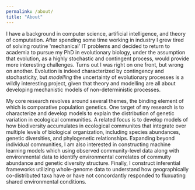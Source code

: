 ```yaml
---
permalink: /about/
title: "About"
---
```


I have a background in computer science, artificial intelligence, and theory
of computation. After spending some time working in industry I grew tired of
solving routine 'mechanical' IT problems and decided to return to academia to
pursue my PhD in evolutionary biology, under the assumption that evolution,
as a highly stochastic and contingent process, would provide more interesting
challenges. Turns out I was right on one front, but wrong on another. Evolution
is indeed characterized by contingency and stochasticity, but *modelling* the
uncertainty of evolutionary processes is a wildly interesting project, given
that theory and modelling are all about developing mechanistic models of
non-deterministic processes.

My core research revolves around several themes, the binding element of which
is comparative population genetics. One target of my research is to characterize
and develop models to explain the distribution of genetic variation in ecological
communities. A related focus is to develop models of how biodiversity
accumulates in ecological communites that integrate over multiple levels of
biological organization, including species abundances, genetic diversities,
and phylogenetic relationships. Expanding beyond individual communities, I am
also interested in constructing machine learning models which using observed
community-level data along with environmental data to identify environmental
correlates of commuity abundance and genetic diversity structure. Finally, I
construct inferential frameworks utilizing whole-genome data to understand how
geographically co-distributed taxa have or have not concordantly responded
to fluxuating shared environmental conditions.
